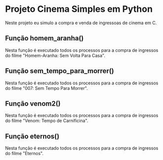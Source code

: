 # Projeto Cinema Simples em Python
Neste projeto eu simulo a compra e venda de ingressoas de cinema em C.

## Função homem_aranha()
Nesta função é executado todos os processos para a compra de ingressos do filme "Homem-Aranha: Sem Volta Para Casa".

## Função sem_tempo_para_morrer()
Nesta função é executado todos os processos para a compra de ingressos do filme "007: Sem Tempo Para Morrer".

## Função venom2()
Nesta função é executado todos os processos para a compra de ingressos do filme "Venom: Tempo de Carnificina".

## Função eternos()
Nesta função é executado todos os processos para a compra de ingressos do filme "Eternos".